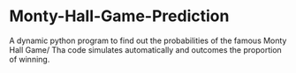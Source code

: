 # Monty-Hall-Game-Prediction
A dynamic python program to find out the probabilities of the famous Monty Hall Game/
Tha code simulates automatically and outcomes the proportion of winning. 
